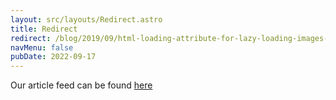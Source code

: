 ```yaml
---
layout: src/layouts/Redirect.astro
title: Redirect
redirect: /blog/2019/09/html-loading-attribute-for-lazy-loading-images-and-iframes/
navMenu: false
pubDate: 2022-09-17
---
```

<div>
Our article feed can be found <a href="/blog/2019/09/html-loading-attribute-for-lazy-loading-images-and-iframes/">here</a>
</div>
